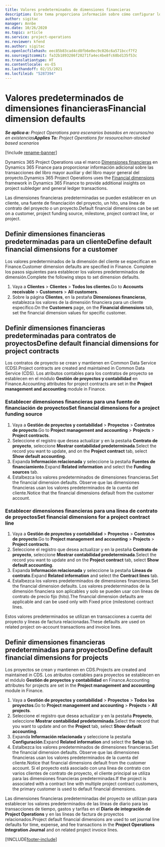```yaml
---
title: Valores predeterminados de dimensiones financieras
description: Este tema proporciona información sobre cómo configurar los valores predeterminados de la dimensión financiera.
author: sigitac
manager: Annbe
ms.date: 10/26/2020
ms.topic: article
ms.service: project-operations
ms.reviewer: kfend
ms.author: sigitac
ms.openlocfilehash: eec85b83cad4cd8fb6e0ec9c026c6a571bccf7f2
ms.sourcegitcommit: fa32b1893286f20271fa4ec4be8fc68bd135f53c
ms.translationtype: HT
ms.contentlocale: es-ES
ms.lasthandoff: 02/15/2021
ms.locfileid: "5287394"
---
```

# <a name="financial-dimension-defaults"></a><span data-ttu-id="26145-103">Valores predeterminados de dimensiones financieras</span><span class="sxs-lookup"><span data-stu-id="26145-103">Financial dimension defaults</span></span>

<span data-ttu-id="26145-104">_**Se aplica a:** Project Operations para escenarios basados en recursos/no en existencias_</span><span class="sxs-lookup"><span data-stu-id="26145-104">_**Applies To:** Project Operations for resource/non-stocked based scenarios_</span></span>

[!include [rename-banner](~/includes/cc-data-platform-banner.md)]

<span data-ttu-id="26145-105">Dynamics 365 Project Operations usa el marco [Dimensiones financieras](https://docs.microsoft.com/dynamics365/finance/general-ledger/financial-dimensions) en Dynamics 365 Finance para proporcionar información adicional sobre las transacciones del libro mayor auxiliar y del libro mayor general del proyecto.</span><span class="sxs-lookup"><span data-stu-id="26145-105">Dynamics 365 Project Operations uses the [Financial dimensions](https://docs.microsoft.com/dynamics365/finance/general-ledger/financial-dimensions) framework in Dynamics 365 Finance to provide additional insights on project subledger and general ledger transactions.</span></span>

<span data-ttu-id="26145-106">Las dimensiones financieras predeterminadas se pueden establecer en un cliente, una fuente de financiación del proyecto, un hito, una línea de contrato del proyecto o un proyecto.</span><span class="sxs-lookup"><span data-stu-id="26145-106">Default financial dimensions can be set on a customer, project funding source, milestone, project contract line, or project.</span></span>

## <a name="define-default-financial-dimensions-for-a-customer"></a><span data-ttu-id="26145-107">Definir dimensiones financieras predeterminadas para un cliente</span><span class="sxs-lookup"><span data-stu-id="26145-107">Define default financial dimensions for a customer</span></span>

<span data-ttu-id="26145-108">Los valores predeterminados de la dimensión del cliente se especifican en Finance.</span><span class="sxs-lookup"><span data-stu-id="26145-108">Customer dimension defaults are specified in Finance.</span></span> <span data-ttu-id="26145-109">Complete los pasos siguientes para establecer los valores predeterminados de dimensión.</span><span class="sxs-lookup"><span data-stu-id="26145-109">Complete the following steps to set dimension defaults.</span></span>

1. <span data-ttu-id="26145-110">Vaya a **Clientes** > **Clientes** > **Todos los clientes**.</span><span class="sxs-lookup"><span data-stu-id="26145-110">Go to **Accounts receivable** > **Customers** > **All customers**.</span></span>
2. <span data-ttu-id="26145-111">Sobre la página **Clientes**, en la pestaña **Dimensiones financieras**, establezca los valores de la dimensión financiera para un cliente específico.</span><span class="sxs-lookup"><span data-stu-id="26145-111">On the **Customers** page, on the **Financial dimensions** tab, set the financial dimension values for specific customer.</span></span>

## <a name="define-default-financial-dimensions-for-project-contracts"></a><span data-ttu-id="26145-112">Definir dimensiones financieras predeterminadas para contratos de proyectos</span><span class="sxs-lookup"><span data-stu-id="26145-112">Define default financial dimensions for project contracts</span></span>

<span data-ttu-id="26145-113">Los contratos de proyecto se crean y mantienen en Common Data Service (CDS).</span><span class="sxs-lookup"><span data-stu-id="26145-113">Project contracts are created and maintained in Common Data Service (CDS).</span></span> <span data-ttu-id="26145-114">Los atributos contables para los contratos de proyecto se establecen en el módulo **Gestión de proyectos y contabilidad** en Finance.</span><span class="sxs-lookup"><span data-stu-id="26145-114">Accounting attributes for project contracts are set in the **Project management and accounting** module in Finance.</span></span>

### <a name="set-financial-dimensions-for-a-project-funding-source"></a><span data-ttu-id="26145-115">Establecer dimensiones financieras para una fuente de financiación de proyectos</span><span class="sxs-lookup"><span data-stu-id="26145-115">Set financial dimensions for a project funding source</span></span>

1. <span data-ttu-id="26145-116">Vaya a **Gestión de proyectos y contabilidad** > **Proyectos** > **Contratos de proyecto**.</span><span class="sxs-lookup"><span data-stu-id="26145-116">Go to **Project management and accounting** > **Projects** > **Project contracts**.</span></span>
2. <span data-ttu-id="26145-117">Seleccione el registro que desea actualizar y en la pestaña **Contrato de proyecto**, seleccione **Mostrar contabilidad predeterminada**.</span><span class="sxs-lookup"><span data-stu-id="26145-117">Select the record you want to update, and on the **Project contract** tab, select **Show default accounting**.</span></span>
3. <span data-ttu-id="26145-118">Expanda **Información relacionada** y seleccione la pestaña **Fuentes de financiamiento**.</span><span class="sxs-lookup"><span data-stu-id="26145-118">Expand **Related information** and select the **Funding sources** tab.</span></span>
4. <span data-ttu-id="26145-119">Estalbezca los valores predeterminados de dimensiones financieras.</span><span class="sxs-lookup"><span data-stu-id="26145-119">Set the financial dimension defaults.</span></span> <span data-ttu-id="26145-120">Observe que las dimensiones financieras usan los valores predeterminados de la cuenta del cliente.</span><span class="sxs-lookup"><span data-stu-id="26145-120">Notice that the financial dimensions default from the customer account.</span></span>

### <a name="set-financial-dimensions-for-a-project-contract-line"></a><span data-ttu-id="26145-121">Establecer dimensiones financieras para una línea de contrato de proyectos</span><span class="sxs-lookup"><span data-stu-id="26145-121">Set financial dimensions for a project contract line</span></span>

1. <span data-ttu-id="26145-122">Vaya a **Gestión de proyectos y contabilidad** > **Proyectos** > **Contratos de proyecto**.</span><span class="sxs-lookup"><span data-stu-id="26145-122">Go to **Project management and accounting** > **Projects** > **Project contracts**.</span></span>
2. <span data-ttu-id="26145-123">Seleccione el registro que desea actualizar y en la pestaña **Contrato de proyecto**, seleccione **Mostrar contabilidad predeterminada**.</span><span class="sxs-lookup"><span data-stu-id="26145-123">Select the record you want to update and on the **Project contract** tab, select **Show default accounting**.</span></span>
3. <span data-ttu-id="26145-124">Expanda **Información relacionada** y seleccione la pestaña **Líneas de contrato**.</span><span class="sxs-lookup"><span data-stu-id="26145-124">Expand **Related information** and select the **Contract lines** tab.</span></span>
4. <span data-ttu-id="26145-125">Estalbezca los valores predeterminados de dimensiones financieras.</span><span class="sxs-lookup"><span data-stu-id="26145-125">Set the financial dimension defaults.</span></span> <span data-ttu-id="26145-126">Los valores predeterminados de la dimensión financiera son aplicables y solo se pueden usar con líneas de contrato de precio fijo (hito).</span><span class="sxs-lookup"><span data-stu-id="26145-126">The financial dimension defaults are applicable and can be used only with Fixed price (milestone) contract lines.</span></span>

<span data-ttu-id="26145-127">Estos valores predeterminados se utilizan en transacciones a cuenta del proyecto y líneas de factura relacionadas.</span><span class="sxs-lookup"><span data-stu-id="26145-127">These defaults are used on related project on-account transactions and invoice lines.</span></span>

## <a name="define-default-financial-dimensions-for-projects"></a><span data-ttu-id="26145-128">Definir dimensiones financieras predeterminadas para proyectos</span><span class="sxs-lookup"><span data-stu-id="26145-128">Define default financial dimensions for projects</span></span>

<span data-ttu-id="26145-129">Los proyectos se crean y mantienen en CDS.</span><span class="sxs-lookup"><span data-stu-id="26145-129">Projects are created and maintained in CDS.</span></span> <span data-ttu-id="26145-130">Los atributos contables para proyectos se establecen en el módulo **Gestión de proyectos y contabilidad** en Finance.</span><span class="sxs-lookup"><span data-stu-id="26145-130">Accounting attributes for projects are set in the **Project management and accounting** module in Finance.</span></span>

1. <span data-ttu-id="26145-131">Vaya a **Gestión de proyectos y contabilidad** > **Proyectos** > **Todos los proyectos**.</span><span class="sxs-lookup"><span data-stu-id="26145-131">Go to **Project management and accounting** > **Projects** > **All projects**.</span></span>
2. <span data-ttu-id="26145-132">Seleccione el registro que desea actualizar y en la pestaña **Proyecto**, seleccione **Mostrar contabilidad predeterminada**.</span><span class="sxs-lookup"><span data-stu-id="26145-132">Select the record that you want to update and on the **Project** tab, select **Show default accounting**.</span></span>
3. <span data-ttu-id="26145-133">Expanda **Información relacionada** y seleccione la pestaña **Configuración**.</span><span class="sxs-lookup"><span data-stu-id="26145-133">Expand **Related information** and select the **Setup** tab.</span></span>
4. <span data-ttu-id="26145-134">Estalbezca los valores predeterminados de dimensiones financieras.</span><span class="sxs-lookup"><span data-stu-id="26145-134">Set the financial dimension defaults.</span></span> <span data-ttu-id="26145-135">Observe que las dimensiones financieras usan los valores predeterminados de la cuenta del cliente.</span><span class="sxs-lookup"><span data-stu-id="26145-135">Notice that financial dimensions default from the customer account.</span></span> <span data-ttu-id="26145-136">Si el proyecto está asociado con una línea de contrato con varios clientes de contrato de proyecto, el cliente principal se utiliza para las dimensiones financieras predeterminadas.</span><span class="sxs-lookup"><span data-stu-id="26145-136">If the project is associated with a contract line with multiple project contract customers, the primary customer is used to default financial dimensions.</span></span>

<span data-ttu-id="26145-137">Las dimensiones financieras predeterminadas del proyecto se utilizan para establecer los valores predeterminados de las líneas de diario para las transacciones de tiempo, gastos y tarifas en el **Diario de integración de Project Operations** y en las líneas de factura de proyectos relacionados.</span><span class="sxs-lookup"><span data-stu-id="26145-137">Project default financial dimensions are used to set journal line defaults for time, expense, and fee transactions in the **Project Operations Integration Journal** and on related project invoice lines.</span></span>


[!INCLUDE[footer-include](../includes/footer-banner.md)]